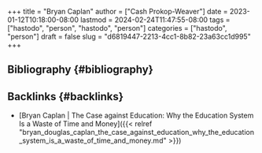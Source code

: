 +++
title = "Bryan Caplan"
author = ["Cash Prokop-Weaver"]
date = 2023-01-12T10:18:00-08:00
lastmod = 2024-02-24T11:47:55-08:00
tags = ["hastodo", "person", "hastodo", "person"]
categories = ["hastodo", "person"]
draft = false
slug = "d6819447-2213-4cc1-8b82-23a63cc1d995"
+++

## Bibliography {#bibliography}

<style>.csl-entry{text-indent: -1.5em; margin-left: 1.5em;}</style><div class="csl-bib-body">
</div>


## Backlinks {#backlinks}

-   [Bryan Caplan | The Case against Education: Why the Education System Is a Waste of Time and Money]({{< relref "bryan_douglas_caplan_the_case_against_education_why_the_education_system_is_a_waste_of_time_and_money.md" >}})
